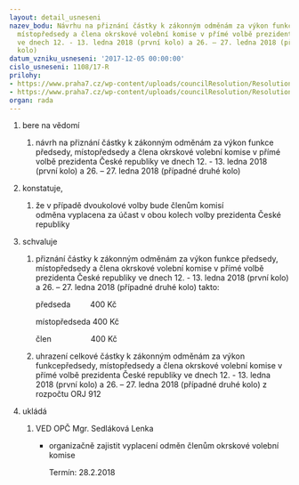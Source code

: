 ```yaml
---
layout: detail_usneseni
nazev_bodu: Návrhu na přiznání částky k zákonným odměnám za výkon funkce předsedy,
  místopředsedy a člena okrskové volební komise v přímé volbě prezidenta České republiky
  ve dnech 12. - 13. ledna 2018 (první kolo) a 26. – 27. ledna 2018 (případné druhé
  kolo)
datum_vzniku_usneseni: '2017-12-05 00:00:00'
cislo_usneseni: 1108/17-R
prilohy:
- https://www.praha7.cz/wp-content/uploads/councilResolution/Resolutions/29696/export/Duvodovazprava_prezidentskevolby2018_odmeny~305482.doc
- https://www.praha7.cz/wp-content/uploads/councilResolution/Resolutions/29696/export/export~306311.pdf
organ: rada
---
```

<OL class=urzList_view id=urzList>
<LI class=urzClass1><SPAN name="1">bere na vědomí</SPAN> 
<OL class="urzOlClass decimal ">
<LI class=urzClass2 style="TEXT-ALIGN: left"><SPAN>
<P>návrh na přiznání částky k zákonným odměnám za výkon funkce předsedy, místopředsedy a člena okrskové volební komise v přímé volbě prezidenta České republiky ve dnech 12. - 13. ledna 2018 (první kolo) a 26. – 27. ledna 2018 (případné druhé kolo)</P></SPAN></LI></OL></LI>
<LI class=urzClass1><SPAN name="50">konstatuje,</SPAN> 
<OL class="urzOlClass decimal ">
<LI class=urzClass2 style="TEXT-ALIGN: left"><SPAN>
<P>že v případě dvoukolové volby bude členům&nbsp;komisí odměna&nbsp;vyplacena&nbsp;za účast v obou kolech volby prezidenta České republiky</P></SPAN></LI></OL></LI>
<LI class=urzClass1><SPAN name="24">schvaluje</SPAN> 
<OL class="urzOlClass decimal ">
<LI class=urzClass2 style="TEXT-ALIGN: left"><SPAN>
<P>přiznání částky k zákonným odměnám za výkon funkce předsedy, místopředsedy a člena okrskové volební komise v přímé volbě prezidenta České republiky ve dnech 12. - 13. ledna 2018 (první kolo) a 26. – 27. ledna 2018 (případné druhé kolo) takto:</P>
<P>předseda&nbsp;&nbsp;&nbsp;&nbsp;&nbsp;&nbsp;&nbsp;&nbsp; 400 Kč</P>
<P>místopředseda 400 Kč</P>
<P>člen&nbsp;&nbsp;&nbsp;&nbsp;&nbsp;&nbsp;&nbsp;&nbsp;&nbsp;&nbsp;&nbsp;&nbsp;&nbsp;&nbsp;&nbsp;&nbsp;&nbsp; 400 Kč</P></SPAN></LI>
<LI class=urzClass2 style="TEXT-ALIGN: left"><SPAN>
<P>uhrazení celkové částky k zákonným odměnám za výkon funkcepředsedy, místopředsedy a člena okrskové volební komise v přímé volbě prezidenta České republiky ve dnech 12. - 13. ledna 2018 (první kolo) a 26. – 27. ledna 2018 (případné druhé kolo) z rozpočtu ORJ 912</P></SPAN></LI></OL></LI>
<LI class=urzClass1 id=urzUkoly><SPAN name="1">ukládá</SPAN>
<OL class=urzOlClass>
<LI class=urzClass2><SPAN>
<P>VED OPČ Mgr. Sedláková Lenka</P></SPAN>
<UL class=urzUlClass>
<LI class=urzClass3><SPAN>
<P>organizačně zajistit vyplacení odměn členům okrskové volební komise</P></SPAN><SPAN class=urzUkolTermin>Termín:&nbsp;28.2.2018</SPAN></LI></UL></LI></OL></LI></OL>